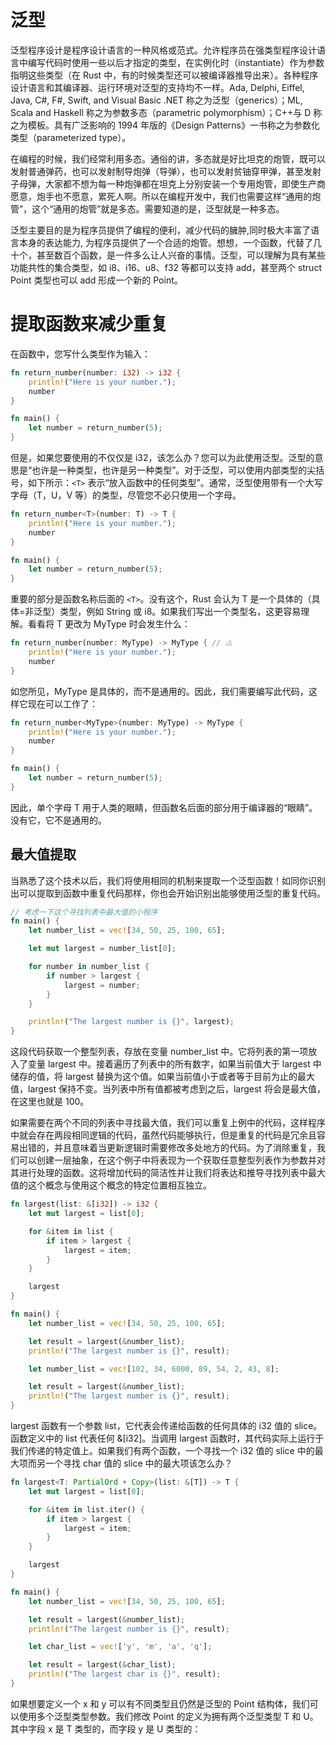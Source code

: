 # 泛型

泛型程序设计是程序设计语言的一种风格或范式。允许程序员在强类型程序设计语言中编写代码时使用一些以后才指定的类型，在实例化时（instantiate）作为参数指明这些类型（在 Rust 中，有的时候类型还可以被编译器推导出来）。各种程序设计语言和其编译器、运行环境对泛型的支持均不一样。Ada, Delphi, Eiffel, Java, C#, F#, Swift, and Visual Basic .NET 称之为泛型（generics）；ML, Scala and Haskell 称之为参数多态（parametric polymorphism）；C++与 D 称之为模板。具有广泛影响的 1994 年版的《Design Patterns》一书称之为参数化类型（parameterized type）。

在编程的时候，我们经常利用多态。通俗的讲，多态就是好比坦克的炮管，既可以发射普通弹药，也可以发射制导炮弹（导弹），也可以发射贫铀穿甲弹，甚至发射子母弹，大家都不想为每一种炮弹都在坦克上分别安装一个专用炮管，即使生产商愿意，炮手也不愿意，累死人啊。所以在编程开发中，我们也需要这样“通用的炮管”，这个“通用的炮管”就是多态。需要知道的是，泛型就是一种多态。

泛型主要目的是为程序员提供了编程的便利，减少代码的臃肿,同时极大丰富了语言本身的表达能力, 为程序员提供了一个合适的炮管。想想，一个函数，代替了几十个，甚至数百个函数，是一件多么让人兴奋的事情。泛型，可以理解为具有某些功能共性的集合类型，如 i8、i16、u8、f32 等都可以支持 add，甚至两个 struct Point 类型也可以 add 形成一个新的 Point。

# 提取函数来减少重复

在函数中，您写什么类型作为输入：

```rs
fn return_number(number: i32) -> i32 {
    println!("Here is your number.");
    number
}

fn main() {
    let number = return_number(5);
}
```

但是，如果您要使用的不仅仅是 i32，该怎么办？您可以为此使用泛型。泛型的意思是“也许是一种类型，也许是另一种类型”。对于泛型，可以使用内部类型的尖括号，如下所示：`<T>` 表示“放入函数中的任何类型”。通常，泛型使用带有一个大写字母（T，U，V 等）的类型，尽管您不必只使用一个字母。

```rs
fn return_number<T>(number: T) -> T {
    println!("Here is your number.");
    number
}

fn main() {
    let number = return_number(5);
}
```

重要的部分是函数名称后面的 `<T>`。没有这个，Rust 会认为 T 是一个具体的（具体=非泛型）类型，例如 String 或 i8。如果我们写出一个类型名，这更容易理解。看看将 T 更改为 MyType 时会发生什么：

```rs
fn return_number(number: MyType) -> MyType { // ⚠️
    println!("Here is your number.");
    number
}
```

如您所见，MyType 是具体的，而不是通用的。因此，我们需要编写此代码，这样它现在可以工作了：

```rs
fn return_number<MyType>(number: MyType) -> MyType {
    println!("Here is your number.");
    number
}

fn main() {
    let number = return_number(5);
}
```

因此，单个字母 T 用于人类的眼睛，但函数名后面的部分用于编译器的“眼睛”。没有它，它不是通用的。

## 最大值提取

当熟悉了这个技术以后，我们将使用相同的机制来提取一个泛型函数！如同你识别出可以提取到函数中重复代码那样，你也会开始识别出能够使用泛型的重复代码。

```rs
// 考虑一下这个寻找列表中最大值的小程序
fn main() {
    let number_list = vec![34, 50, 25, 100, 65];

    let mut largest = number_list[0];

    for number in number_list {
        if number > largest {
            largest = number;
        }
    }

    println!("The largest number is {}", largest);
}
```

这段代码获取一个整型列表，存放在变量 number_list 中。它将列表的第一项放入了变量 largest 中。接着遍历了列表中的所有数字，如果当前值大于 largest 中储存的值，将 largest 替换为这个值。如果当前值小于或者等于目前为止的最大值，largest 保持不变。当列表中所有值都被考虑到之后，largest 将会是最大值，在这里也就是 100。

如果需要在两个不同的列表中寻找最大值，我们可以重复上例中的代码，这样程序中就会存在两段相同逻辑的代码，虽然代码能够执行，但是重复的代码是冗余且容易出错的，并且意味着当更新逻辑时需要修改多处地方的代码。为了消除重复，我们可以创建一层抽象，在这个例子中将表现为一个获取任意整型列表作为参数并对其进行处理的函数。这将增加代码的简洁性并让我们将表达和推导寻找列表中最大值的这个概念与使用这个概念的特定位置相互独立。

```rs
fn largest(list: &[i32]) -> i32 {
    let mut largest = list[0];

    for &item in list {
        if item > largest {
            largest = item;
        }
    }

    largest
}

fn main() {
    let number_list = vec![34, 50, 25, 100, 65];

    let result = largest(&number_list);
    println!("The largest number is {}", result);

    let number_list = vec![102, 34, 6000, 89, 54, 2, 43, 8];

    let result = largest(&number_list);
    println!("The largest number is {}", result);
}
```

largest 函数有一个参数 list，它代表会传递给函数的任何具体的 i32 值的 slice。函数定义中的 list 代表任何 &[i32]。当调用 largest 函数时，其代码实际上运行于我们传递的特定值上。如果我们有两个函数，一个寻找一个 i32 值的 slice 中的最大项而另一个寻找 char 值的 slice 中的最大项该怎么办？

```rs
fn largest<T: PartialOrd + Copy>(list: &[T]) -> T {
    let mut largest = list[0];

    for &item in list.iter() {
        if item > largest {
            largest = item;
        }
    }

    largest
}

fn main() {
    let number_list = vec![34, 50, 25, 100, 65];

    let result = largest(&number_list);
    println!("The largest number is {}", result);

    let char_list = vec!['y', 'm', 'a', 'q'];

    let result = largest(&char_list);
    println!("The largest char is {}", result);
}
```

如果想要定义一个 x 和 y 可以有不同类型且仍然是泛型的 Point 结构体，我们可以使用多个泛型类型参数。我们修改 Point 的定义为拥有两个泛型类型 T 和 U。其中字段 x 是 T 类型的，而字段 y 是 U 类型的：

```rs

```
